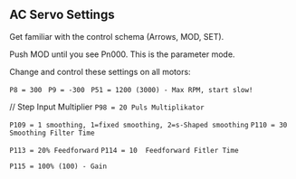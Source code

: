 ## AC Servo Settings

Get familiar with the control schema (Arrows, MOD, SET).

Push MOD until you see Pn000. This is the parameter mode.

Change and control these settings on all motors:

`P8 = 300 `
`P9 = -300 `
`P51 = 1200 (3000) - Max RPM, start slow!`

// Step Input Multiplier
`P98 = 20 Puls Multiplikator`

`P109 = 1 smoothing, 1=fixed smoothing, 2=s-Shaped smoothing`
`P110 = 30 Smoothing Filter Time `

`P113 = 20% Feedforward`
`P114 = 10  Feedforward Fitler Time`

`P115 = 100% (100) - Gain`
